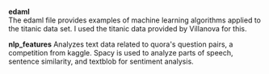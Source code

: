 **edaml**  
The edaml file provides examples of machine learning algorithms applied to the titanic data set. I used the titanic data provided by Villanova for this.  

**nlp_features**
Analyzes text data related to quora's question pairs, a competition from kaggle. Spacy is used to analyze parts of speech, sentence similarity, and textblob for sentiment analysis.
